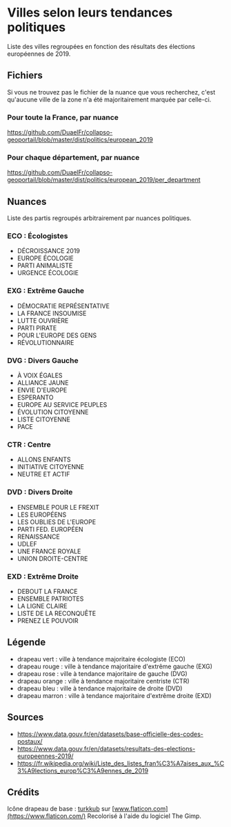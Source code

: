 # Villes selon leurs tendances politiques

Liste des villes regroupées en fonction des résultats des élections européennes de 2019.

## Fichiers

Si vous ne trouvez pas le fichier de la nuance que vous recherchez, c'est qu'aucune ville de la zone n'a été majoritairement marquée par celle-ci.

### Pour toute la France, par nuance

https://github.com/DuaelFr/collapso-geoportail/blob/master/dist/politics/european_2019

### Pour chaque département, par nuance

https://github.com/DuaelFr/collapso-geoportail/blob/master/dist/politics/european_2019/per_department

## Nuances

Liste des partis regroupés arbitrairement par nuances politiques.

### ECO : Écologistes

* DÉCROISSANCE 2019
* EUROPE ÉCOLOGIE
* PARTI ANIMALISTE
* URGENCE ÉCOLOGIE

### EXG : Extrême Gauche

* DÉMOCRATIE REPRÉSENTATIVE
* LA FRANCE INSOUMISE
* LUTTE OUVRIÈRE
* PARTI PIRATE
* POUR L'EUROPE DES GENS
* RÉVOLUTIONNAIRE

### DVG : Divers Gauche

* À VOIX ÉGALES
* ALLIANCE JAUNE
* ENVIE D'EUROPE
* ESPERANTO
* EUROPE AU SERVICE PEUPLES
* ÉVOLUTION CITOYENNE
* LISTE CITOYENNE
* PACE

### CTR : Centre

* ALLONS ENFANTS
* INITIATIVE CITOYENNE
* NEUTRE ET ACTIF

### DVD : Divers Droite

* ENSEMBLE POUR LE FREXIT
* LES EUROPÉENS
* LES OUBLIES DE L'EUROPE
* PARTI FED. EUROPÉEN
* RENAISSANCE
* UDLEF
* UNE FRANCE ROYALE
* UNION DROITE-CENTRE

### EXD : Extrême Droite

* DEBOUT LA FRANCE
* ENSEMBLE PATRIOTES
* LA LIGNE CLAIRE
* LISTE DE LA RECONQUÊTE
* PRENEZ LE POUVOIR

## Légende

* drapeau vert : ville à tendance majoritaire écologiste (ECO)
* drapeau rouge : ville à tendance majoritaire d'extrême gauche (EXG)
* drapeau rose : ville à tendance majoritaire de gauche (DVG)
* drapeau orange : ville à tendance majoritaire centriste (CTR)
* drapeau bleu : ville à tendance majoritaire de droite (DVD)
* drapeau marron : ville à tendance majoritaire d'extrême droite (EXD)

## Sources 

* https://www.data.gouv.fr/en/datasets/base-officielle-des-codes-postaux/
* https://www.data.gouv.fr/en/datasets/resultats-des-elections-europeennes-2019/
* https://fr.wikipedia.org/wiki/Liste_des_listes_fran%C3%A7aises_aux_%C3%A9lections_europ%C3%A9ennes_de_2019

## Crédits

Icône drapeau de base : [turkkub](https://www.flaticon.com/authors/turkkub) sur [www.flaticon.com](https://www.flaticon.com/)
Recolorisé à l'aide du logiciel The Gimp.
